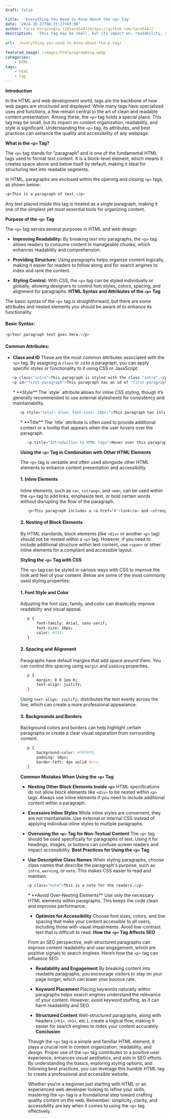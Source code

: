 ```yaml
---
draft: false

title:  'Everything You Need to Know About the <p> Tag'
date: '2024-10-27T08:31:27+03:00'
author: Tarık Korucuoğlu ([@taro544](https://github.com/taro544))
description:  'This tag may be small, but its impact on, readability, and style is significant. Using  the p tag can enhance the quality and accessibility of any webpage.' 
 
url:  /everything-you-need-to-know-about-the-p-tag/
 
featured_image: /images/htmlprogramming.webp
categories:
    - HTML
tags:
    - html
    - tag
---
```

**Introduction**

In the HTML and web development world, tags are the backbone of how web pages are structured and displayed. While many tags have specialized uses and functions, a few remain central to the art of clean and readable content presentation. Among these, the `<p>` tag holds a special place. This tag may be small, but its impact on content organization, readability, and style is significant. Understanding the `<p>` tag, its attributes, and best practices can enhance the quality and accessibility of any webpage.

**What is the `<p>` Tag?**

The `<p>` tag stands for "paragraph" and is one of the fundamental HTML tags used to format text content. It is a block-level element, which means it creates space above and below itself by default, making it ideal for structuring text into readable segments.

In HTML, paragraphs are enclosed within the opening and closing `<p>` tags, as shown below:
```bash
<p>This is a paragraph of text.</p>
```

Any text placed inside this tag is treated as a single paragraph, making it one of the simplest yet most essential tools for organizing content.

**Purpose of the `<p>` Tag**

The `<p>` tag serves several purposes in HTML and web design:
* **Improving Readability:** By breaking text into paragraphs, the `<p>` tag allows readers to consume content in manageable chunks, which enhances readability and comprehension.

* **Providing Structure:** Using paragraphs helps organize content logically, making it easier for readers to follow along and for search engines to index and rank the content.

* **Styling Control:** With CSS, the `<p>` tag can be styled individually or globally, allowing designers to control font styles, colors, spacing, and alignment for paragraphs.
**HTML Syntax and Attributes of the `<p>` Tag**

The basic syntax of the `<p>` tag is straightforward, but there are some attributes and nested elements you should be aware of to enhance its functionality.
#### Basic Syntax:
```bash
<p>Your paragraph text goes here.</p>
```
#### Common Attributes:
* **Class and ID** These are the most common attributes associated with the `<p>` tag. By assigning a `class` or `id` to a paragraph, you can apply specific styles or functionality to it using CSS or JavaScript.

```bash
   <p class="intro">This paragraph is styled with the class "intro".</p>
   <p id="first-paragraph">This paragraph has an id of "first-paragraph".</p>
```
<!-- wp:list {"ordered":true,"start":2} -->
<ol start="2" class="wp-block-list">* **Style** The `style` attribute allows for inline CSS styling, though it’s generally recommended to use external stylesheets for consistency and maintainability.

```bash
   <p style="color: blue; font-size: 18px;">This paragraph has inline styling applied.</p>
```
<!-- wp:list {"ordered":true,"start":3} -->
<ol start="3" class="wp-block-list">* **Title** The `title` attribute is often used to provide additional context or a tooltip that appears when the user hovers over the paragraph.

```bash
   <p title="Introduction to HTML tags">Hover over this paragraph to see the title attribute in action.</p>
```

**Using the `<p>` Tag in Combination with Other HTML Elements**

The `<p>` tag is versatile and often used alongside other HTML elements to enhance content presentation and accessibility.
#### 1. **Inline Elements**

Inline elements, such as `<a>`, `<strong>`, and `<em>`, can be used within the `<p>` tag to add links, emphasize text, or bold certain words without disrupting the flow of the paragraph.
```bash
   <p>This paragraph includes a <a href="#">link</a> and <strong>bold text</strong>.</p>
```
#### 2. **Nesting of Block Elements**

By HTML standards, block elements (like `<div>` or another `<p>` tag) should not be nested within a `<p>` tag. However, if you need to include additional structure within text content, use `<span>` or other inline elements for a compliant and accessible layout.

**Styling the `<p>` Tag with CSS**

The `<p>` tag can be styled in various ways with CSS to improve the look and feel of your content. Below are some of the most commonly used styling properties:
#### 1. **Font Style and Color**

Adjusting the font size, family, and color can drastically improve readability and visual appeal.
```bash
   p {
       font-family: Arial, sans-serif;
       font-size: 16px;
       color: #333;
   }
```
#### 2. **Spacing and Alignment**

Paragraphs have default margins that add space around them. You can control this spacing using `margin` and `padding` properties.
```bash
   p {
       margin: 0 0 1em 0;
       text-align: justify;
   }
```

Using `text-align: justify;` distributes the text evenly across the line, which can create a more professional appearance.
#### 3. **Backgrounds and Borders**

Background colors and borders can help highlight certain paragraphs or create a clear visual separation from surrounding content.
```bash
   p {
       background-color: #f0f0f0;
       padding: 10px;
       border-left: 4px solid #ccc;
   }
```

**Common Mistakes When Using the `<p>` Tag**
* **Nesting Other Block Elements Inside `<p>`** HTML specifications do not allow block elements like `<div>` to be nested within `<p>` tags. Always use inline elements if you need to include additional content within a paragraph.

* **Excessive Inline Styles** While inline styles are convenient, they are not maintainable. Use external or internal CSS instead of applying individual inline styles to multiple paragraphs.

* **Overusing the `<p>` Tag for Non-Textual Content** The `<p>` tag should be used specifically for paragraphs of text. Using it for headings, images, or buttons can confuse screen readers and impact accessibility.
**Best Practices for Using the `<p>` Tag**
* **Use Descriptive Class Names** When styling paragraphs, choose class names that describe the paragraph's purpose, such as `intro`, `warning`, or `note`. This makes CSS easier to read and maintain.

```bash
   <p class="note">This is a note for the readers.</p>
```
<!-- wp:list {"ordered":true,"start":2} -->
<ol start="2" class="wp-block-list">* **Avoid Over-Nesting Elements** Use only the necessary HTML elements within paragraphs. This keeps the code clean and improves performance.

* **Optimize for Accessibility** Choose font sizes, colors, and line spacing that make your content accessible to all users, including those with visual impairments. Avoid low-contrast text that is difficult to read.
**How the `<p>` Tag Affects SEO**

From an SEO perspective, well-structured paragraphs can improve content readability and user engagement, which are positive signals to search engines. Here’s how the `<p>` tag can influence SEO:
* **Readability and Engagement** By breaking content into readable paragraphs, you encourage visitors to stay on your page longer, which can lower your bounce rate.

* **Keyword Placement** Placing keywords naturally within paragraphs helps search engines understand the relevance of your content. However, avoid keyword stuffing, as it can harm readability and SEO.

* **Structured Content** Well-structured paragraphs, along with headers (`<h1>`, `<h2>`, etc.), create a logical flow, making it easier for search engines to index your content accurately.
**Conclusion**

Though the `<p>` tag is a simple and familiar HTML element, it plays a crucial role in content organization, readability, and design. Proper use of the `<p>` tag contributes to a positive user experience, enhances visual aesthetics, and aids in SEO efforts. By understanding the basics, exploring styling options, and following best practices, you can leverage this humble HTML tag to create a professional and accessible website.

Whether you're a beginner just starting with HTML or an experienced web developer looking to refine your skills, mastering the `<p>` tag is a foundational step toward crafting quality content on the web. Remember: simplicity, clarity, and accessibility are key when it comes to using the `<p>` tag effectively.
